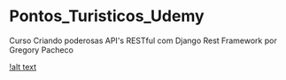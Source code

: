 # Pontos_Turisticos_Udemy
 Curso Criando poderosas API's RESTful com Django Rest Framework
 por Gregory Pacheco


[!alt text](https://nico-est.github.io/pontos_turisticos_udemy/diagrama.png)

